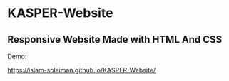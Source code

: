 # KASPER-Website

## Responsive Website Made with HTML And CSS

Demo:

https://islam-solaiman.github.io/KASPER-Website/

